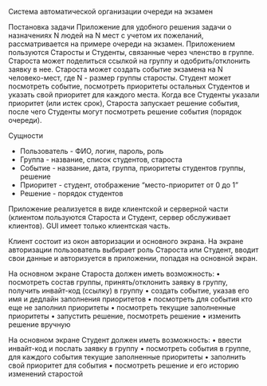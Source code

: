 Система автоматической организации очереди на экзамен

Постановка задачи
Приложение для удобного решения задачи о назначениях N людей на N мест с учетом их пожеланий, рассматривается на примере очереди на экзамен. Приложением пользуются Старосты и Студенты, связанные через членство в группе. Староста может поделиться ссылкой на группу и одобрить/отклонить заявку в нее. Староста может создать событие экзамена на N человеко-мест, где N - размер группы старосты. Студент может посмотреть событие, посмотреть приоритеты остальных Студентов и указать свой приоритет для каждого места. Когда все Студенты указали приоритет (или истек срок), Староста запускает решение события, после чего Студенты могут посмотреть решение события (порядок очереди).

Сущности
* Пользователь - ФИО, логин, пароль, роль
* Группа - название, список студентов, староста
* Событие - название, дата, группа, приоритеты студентов группы, решение
* Приоритет - студент, отображение “место-приоритет от 0 до 1”
* Решение - порядок студентов

Приложение реализуется в виде клиентской и серверной части (клиентом пользуются Староста и Студент, сервер обслуживает клиентов). GUI имеет только клиентская часть.

Клиент состоит из окон авторизации и основного экрана.
На экране авторизации пользователь выбирает роль Староста или Студент, вводит свои данные и авторизуется в приложении, попадая на основной экран.

На основном экране Староста должен иметь возможность:
    • посмотреть состав группы, принять/отклонить заявку в группу, получить инвайт-код (ссылку) в группу
    • создать событие, указав его имя и дедлайн заполнения приоритетов
    • посмотреть для события кто еще не заполнил приоритеты
    • посмотреть текущие заполненные приоритеты
    • запустить решение, посмотреть решение
    • изменить решение вручную

На основном экране Студент должен иметь возможность:
    • ввести инвайт-код и послать заявку в группу
    • посмотреть события в группе, для каждого события текущие заполненные приоритеты
    • заполнить свой приоритет для события
    • посмотреть решение и его историю изменений старостой


